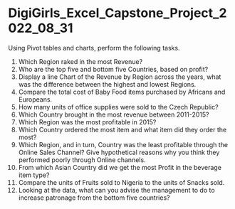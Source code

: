 # DigiGirls_Excel_Capstone_Project_2022_08_31
Using Pivot tables and charts, perform the following tasks.
1. Which Region raked in the most Revenue?
2. Who are the top five and bottom five Countries, based on profit?  
3. Display a line Chart of the Revenue by Region across the years, what was the difference between the highest and lowest Regions. 
4. Compare the total cost of Baby Food items purchased by Africans and Europeans.
5. How many units of office supplies were sold to the Czech Republic?
6. Which Country brought in the most revenue between 2011-2015?
7. Which Region was the most profitable in 2015?
8. Which Country ordered the most item and what item did they order the most?
9. Which Region, and in turn, Country was the least profitable through the Online
Sales Channel? Give hypothetical reasons why you think they performed poorly through Online channels.
10. From which Asian Country did we get the most Profit in the beverage item type?
11. Compare the units of Fruits sold to Nigeria to the units of Snacks sold.
12. Looking at the data, what can you advise the management to do to increase patronage from the bottom five countries?
